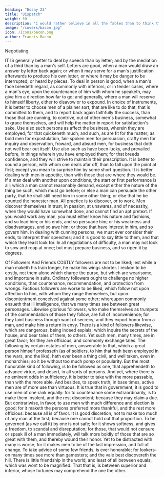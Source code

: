 ```yaml
---
heading: "Essay 23"
title: "Dispatch"
weight: 60
description: "I would rather believe in all the fables than to think tthat this universal frame is without a mind"
image: "/covers/bacon.jpg"
icon: /icons/bacon.png
author: Francis Bacon
---
```



Negotiating


IT IS generally better to deal by speech than by letter; and by the mediation of a third than by a man's self. Letters are good, when a man would draw an answer by letter back again; or when it may serve for a man's justification afterwards to produce his own letter; or where it may be danger to be interrupted, or heard by pieces. To deal in person is good, when a man's face breedeth regard, as commonly with inferiors; or in tender cases, where a man's eye, upon the countenance of him with whom he speaketh, may give him a direction how far to go; and generally, where a man will reserve to himself liberty, either to disavow or to expound. In choice of instruments, it is better to choose men of a plainer sort, that are like to do that, that is committed to them, and to report back again faithfully the success, than those that are cunning, to contrive, out of other men's business, somewhat to grace themselves, and will help the matter in report for satisfaction's sake. Use also such persons as affect the business, wherein they are employed; for that quickeneth much; and such, as are fit for the matter; as bold men for expostulation, fair-spoken men for persuasion, crafty men for inquiry and observation, froward, and absurd men, for business that doth not well bear out itself. Use also such as have been lucky, and prevailed before, in things wherein you have employed them; for that breeds confidence, and they will strive to maintain their prescription. It is better to sound a person, with whom one deals afar off, than to fall upon the point at first; except you mean to surprise him by some short question. It is better dealing with men in appetite, than with those that are where they would be. If a man deal with another upon conditions, the start or first performance is all; which a man cannot reasonably demand, except either the nature of the thing be such, which must go before; or else a man can persuade the other party, that he shall still need him in some other thing; or else that he be counted the honester man. All practice is to discover, or to work. Men discover themselves in trust, in passion, at unawares, and of necessity, when they would have somewhat done, and cannot find an apt pretext. If you would work any man, you must either know his nature and fashions, and so lead him; or his ends, and so persuade him; or his weakness and disadvantages, and so awe him; or those that have interest in him, and so govern him. In dealing with cunning persons, we must ever consider their ends, to interpret their speeches; and it is good to say little to them, and that which they least look for. In all negotiations of difficulty, a man may not look to sow and reap at once; but must prepare business, and so ripen it by degrees.


Of Followers And Friends
COSTLY followers are not to be liked; lest while a man maketh his train longer, he make his wings shorter. I reckon to be costly, not them alone which charge the purse, but which are wearisome, and importune in suits. Ordinary followers ought to challenge no higher conditions, than countenance, recommendation, and protection from wrongs. Factious followers are worse to be liked, which follow not upon affection to him, with whom they range themselves, but upon discontentment conceived against some other; whereupon commonly ensueth that ill intelligence, that we many times see between great personages. Likewise glorious followers, who make themselves as trumpets of the commendation of those they follow, are full of inconvenience; for they taint business through want of secrecy; and they export honor from a man, and make him a return in envy. There is a kind of followers likewise, which are dangerous, being indeed espials; which inquire the secrets of the house, and bear tales of them, to others. Yet such men, many times, are in great favor; for they are officious, and commonly exchange tales. The following by certain estates of men, answerable to that, which a great person himself professeth (as of soldiers, to him that hath been employed in the wars, and the like), hath ever been a thing civil, and well taken, even in monarchies; so it be without too much pomp or popularity. But the most honorable kind of following, is to be followed as one, that apprehendeth to advance virtue, and desert, in all sorts of persons. And yet, where there is no eminent odds in sufficiency, it is better to take with the more passable, than with the more able. And besides, to speak truth, in base times, active men are of more use than virtuous. It is true that in government, it is good to use men of one rank equally: for to countenance some extraordinarily, is to make them insolent, and the rest discontent; because they may claim a due. But contrariwise, in favor, to use men with much difference and election is good; for it maketh the persons preferred more thankful, and the rest more officious: because all is of favor. It is good discretion, not to make too much of any man at the first; because one cannot hold out that proportion. To be governed (as we call it) by one is not safe; for it shows softness, and gives a freedom, to scandal and disreputation; for those, that would not censure or speak ill of a man immediately, will talk more boldly of those that are so great with them, and thereby wound their honor. Yet to be distracted with many is worse; for it makes men to be of the last impression, and full of change. To take advice of some few friends, is ever honorable; for lookers-on many times see more than gamesters; and the vale best discovereth the hill. There is little friendship in the world, and least of all between equals, which was wont to be magnified. That that is, is between superior and inferior, whose fortunes may comprehend the one the other.






